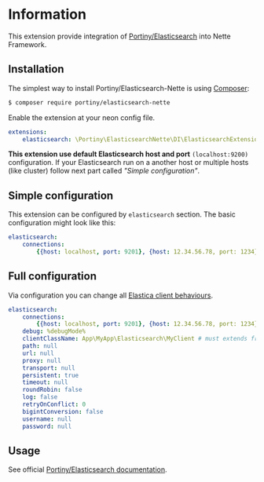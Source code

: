 # Information

This extension provide integration of [Portiny/Elasticsearch](https://github.com/portiny/elasticsearch/) into Nette Framework.


## Installation

The simplest way to install Portiny/Elasticsearch-Nette is using  [Composer](http://getcomposer.org/):

```sh
$ composer require portiny/elasticsearch-nette
```

Enable the extension at your neon config file.

```yml
extensions:
    elasticsearch: \Portiny\ElasticsearchNette\DI\ElasticsearchExtension
```

**This extension use default Elasticsearch host and port** `(localhost:9200)` configuration. If your Elasticsearch run on a another host or multiple hosts (like cluster) follow next part called *"Simple configuration"*.

## Simple configuration

This extension can be configured by `elasticsearch` section. The basic configuration might look like this:

```yml
elasticsearch:
    connections:
        {{host: localhost, port: 9201}, {host: 12.34.56.78, port: 1234}} # multiple hosts
```


## Full configuration

Via configuration you can change all [Elastica client behaviours](https://github.com/ruflin/Elastica/blob/master/lib/Elastica/Client.php#L31).

```yml
elasticsearch:
    connections:
        {{host: localhost, port: 9201}, {host: 12.34.56.78, port: 1234}} # multiple hosts
    debug: %debugMode%
    clientClassName: App\MyApp\Elasticsearch\MyClient # must extends from \Elastica\Client
    path: null
    url: null
    proxy: null
    transport: null
    persistent: true
    timeout: null
    roundRobin: false
    log: false
    retryOnConflict: 0
    bigintConversion: false
    username: null
    password: null
```

## Usage

See official [Portiny/Elasticsearch documentation](https://github.com/portiny/elasticsearch/blob/master/docs/en/index.md#usage).
